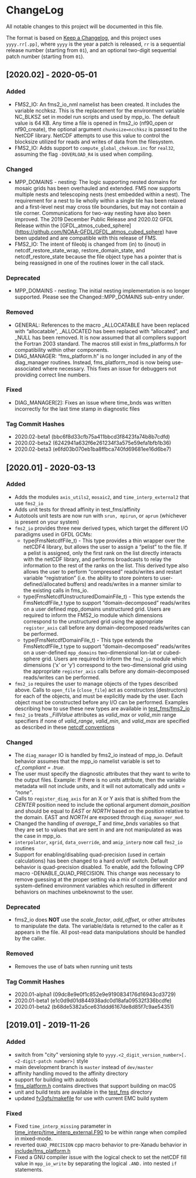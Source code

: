 # ChangeLog
All notable changes to this project will be documented in this file.

The format is based on [Keep a Changelog](https://keepachangelog.com/en/1.0.0),
and this project uses `yyyy.rr[.pp]`, where `yyyy` is the year a patch is released,
`rr` is a sequential release number (starting from `01`), and an optional two-digit
sequential patch number (starting from `01`).

## [2020.02] - 2020-05-01
### Added
- FMS2_IO:  An fms2_io_nml namelist has been created.  It includes the variable ncchksz. This is the replacement for the environment variable NC_BLKSZ set in model run scripts and used by mpp_io.  The default value is 64 KB.  Any time a file is opened in fms2_io (nf90_open or nf90_create), the optional argument `chunksize=ncchksz` is passed to the NetCDF library.  NetCDF attempts to use this value to control the blocksize utilized for reads and writes of data from the filesystem.
- FMS2_IO: Adds support to `compute_global_cheksum.inc` for `real32`, assuming the flag `-DOVERLOAD_R4` is used when compiling.

### Changed
- MPP_DOMAINS - nesting:  The logic supporting nested domains for mosaic grids has been overhauled and extended.  FMS now supports multiple nests and telescoping nests (nest embedded within a nest).  The requirement for a nest to lie wholly within a single tile has been relaxed and a first-level nest may cross tile boundaries, but may not contain a tile corner.  Communications for two-way nesting have also been improved.  The 2019 December Public Release and 2020.02 GFDL Release within the  [GFDL_atmos_cubed_sphere] (https://github.com/NOAA-GFDL/GFDL_atmos_cubed_sphere) have been updated and are compatible with this release of FMS.
- FMS2_IO:  The intent of fileobj is changed from (in) to (inout) in netcdf_restore_state_wrap, restore_domain_state, and netcdf_restore_state because the file object type has a pointer that is being reassigned in one of the routines lower in the call stack.

### Deprecated
- MPP_DOMAINS - nesting:  The initial nesting implementation is no longer supported.  Please see the Changed::MPP_DOMAINS sub-entry under.

### Removed
- GENERAL:  References to the macro _ALLOCATABLE have been replaced with “allocatable”, _ALLOCATED has been replaced with “allocated”, and _NULL has been removed.  It is now assumed that all compilers support the Fortran 2003 standard.  The macros still exist in fms_platforms.h for compatibility within other components.
- DIAG_MANAGER:  “fms_platform.h” is no longer included in any of the diag_manager routines.  Instead, fms_platform_mod is now being use-associated where necessary.  This fixes an issue for debuggers not providing correct line numbers. 

### Fixed
- DIAG_MANAGER[2]: Fixes an issue where time_bnds was written incorrectly for the last time stamp in diagnostic files

### Tag Commit Hashes
- 2020.02-beta1 (bbc6f8d33cfb75a411bbcd3f8423fa74b8b7cdfd)
- 2020.02-beta2 (6242941a632f6e261234f3a575e59efa1bfb1b36)
- 2020.02-beta3 (e6fd03b070eb1ba8ffbca740fd69681ee16d6be7)


## [2020.01] - 2020-03-13
### Added
- Adds the modules `axis_utils2`, `mosaic2`, and `time_interp_external2` that use `fms2_io`
- Adds unit tests for thread affinity in test_fms/affinity
- Autotools unit tests are now run with `srun, mpirun`, or `aprun` (whichever is present on your system)
- `fms2_io` provides three new derived types, which target the different I/O paradigms used in GFDL GCMs:
  - type(FmsNetcdfFile_t) - This type provides a thin wrapper over the netCDF4 library, but allows the user to assign a “pelist” to the file.  If a pelist is assigned, only the first rank on the list directly interacts with the netCDF library, and performs broadcasts to relay the information to the rest of the ranks on the list.  This derived type also allows the user to perform “compressed” reads/writes and restart variable “registration” (i.e. the ability to store pointers to user-defined/allocated buffers) and reads/writes in a manner similar to the existing calls in fms_io.
  - type(FmsNetcdfUnstructuredDomainFile_t) - This type extends the FmsNetcdfFile_t type to support “domain-decomposed” reads/writes on a user defined mpp_domains unstructured grid.  Users are required to inform the FMS2_io module which dimensions correspond to the unstructured grid using the appropriate `register_axis` call before any domain-decomposed reads/writes can be performed.
  - type(FmsNetcdfDomainFile_t) - This type extends the FmsNetcdfFile_t type to support “domain-decomposed” reads/writes on a user-defined `mpp_domains` two-dimensional lon-lat or cubed-sphere grid.  Users are required to inform the `fms2_io` module which dimensions (‘x’ or ‘y’) correspond to the two-dimensional grid using the appropriate `register_axis` calls before any domain-decomposed reads/writes can be performed.
- `fms2_io` requires the user to manage objects of the types described above.  Calls to `open_file` (`close_file`) act as constructors (destructors) for each of the objects, and must be explicitly made by the user.  Each object must be constructed before any I/O can be performed.  Examples describing how to use these new types are available in [test_fms/fms2_io](https://github.com/NOAA-GFDL/FMS/tree/master/test_fms/fms2_io)
- `fms2_io` treats *_FillValue* attributes as *valid_max* or *valid_min* range specifiers if none of *valid_range*, *valid_min*, and *valid_max* are specified as described in these [netcdf conventions](https://www.unidata.ucar.edu/software/netcdf/docs/attribute_conventions.html)

### Changed
- The `diag_manager` IO is handled by fms2_io instead of mpp_io. Default behavior assumes that the mpp_io namelist variable is set to *cf_compliant = .true.*
- The user must specify the diagnostic attributes that they want to write to the output files.  Example: If there is no *units* attribute, then the variable metadata will not include *units*, and it will not automatically add *units = “none”*.
- Calls to `register_diag_axis` for an X or Y axis that is shifted from the *CENTER* position need to include the optional argument *domain_position* and should be equal to *EAST* or *NORTH* based on the position relative to the domain. EAST and *NORTH* are exposed through `diag_manager_mod`.
- Changed the handling of *average_T* and *time_bnds* variables so that they are set to values that are sent in and are not manipulated as was the case in mpp_io.
- `interpolator`, `xgrid`, `data_override`, and `amip_interp` now call  `fms2_io` routines
- Support for enabling/disabling quad-precision (used in certain calculations) has been changed to a hard on/off switch.  Default behavior is quad-precision disabled. To enable, add the following CPP macro -DENABLE_QUAD_PRECISION.  This change was necessary to remove guessing at the proper setting via a mix of compiler vendor and system-defined environment variables which resulted in different behaviors on machines unbeknownst to the user.

### Deprecated
- fms2_io does **NOT** use the *scale_factor*, *add_offset*, or other attributes to manipulate the data.  The variable/data is returned to the caller as it appears in the file.  All post-read data manipulations should be handled by the caller.
### Removed
- Removes the use of bats when running unit tests

### Tag Commit Hashes
- 2020.01-alpha1 (09dc8e9e0f1c852e9e9190834176d16943cd3729)
- 2020.01-beta1 (e1c0d9d01d844938adc0d18afa09532f336bcdfe)
- 2020.01-beta2 (b68de5382a5ce631ddd6167de8d85f7c9ae54351)

## [2019.01] - 2019-11-26
### Added
- switch from "city" versioning style to `yyyy.<2_digit_version_number>[.<2-digit-patch number>]` style
- main development branch is `master` instead of `dev/master`
- affinity handling moved to the affinity directory
- support for building with autotools
- [fms_platform.h](include/fms_platform.h) contains directives that support building on macOS
- unit and build tests are available in the [test_fms](test_fms) directory
- updated [fv3gfs/makefile](fv3gfs/makefile) for use with current EMC build system
### Fixed
- Fixed `time_interp_missing` parameter in [time_interp/time_interp_external.F90](time_interp/time_interp_external.F90) to be within range when compiled in mixed-mode.
- reverted `QUAD_PRECISION` cpp macro behavior to pre-Xanadu behavior in [include/fms_platform.h](include/fms_platform.h)
- Fixed a GNU compiler issue with the logical check to set the netCDF fill value in `mpp_io_write` by separating the logical `.AND.` into nested `if` statements.
